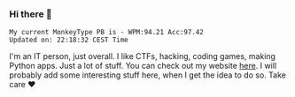 ### Hi there 👋
<!-- PB START -->
```
My current MonkeyType PB is - WPM:94.21 Acc:97.42
Updated on: 22:18:32 CEST Time
```
<!-- PB END -->
I'm an IT person, just overall. I like CTFs, hacking, coding games, making Python apps. Just a lot of stuff.
You can check out my website [here](https://skill3472.github.io/).
I will probably add some interesting stuff here, when I get the idea to do so. Take care ❤️
